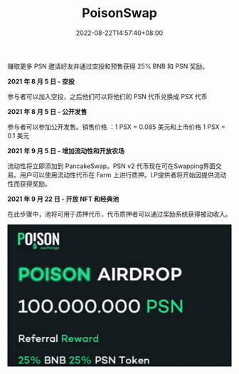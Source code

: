 ﻿---
title: "PoisonSwap"
description: "赚取更多 PSN 邀请好友并通过空投和预售获得 25% BNB 和 PSN 奖励。"
date: 2022-08-22T14:57:40+08:00
lastmod: 2022-08-22T14:57:40+08:00
draft: false
authors: ["Simon"]
featuredImage: "poisonswap.png"
tags: ["High risk","PoisonSwap"]
categories: ["nfts"]
nfts: ["High risk"]
blockchain: "BSC"
website: "https://poisonswap.xyz/"
twitter: ""
discord: ""
telegram: ""
github: ""
youtube: ""
twitch: ""
facebook: ""
instagram: ""
reddit: ""
medium: ""
steam: ""
gitbook: ""
googleplay: ""
appstore: ""
status: "Live"
weight: 
lightgallery: true
toc: true
pinned: false
recommend: false
recommend1: false
---
赚取更多 PSN 邀请好友并通过空投和预售获得 25% BNB 和 PSN 奖励。

**2021 年 8 月 5 日 - 空投**

参与者可以加入空投，之后他们可以将他们的 PSN 代币兑换成 PSX 代币

**2021 年 8 月 5 日 - 公开发售**

参与者可以参加公开发售。销售价格 ：1 PSX = 0.085 美元和上市价格 1 PSX = 0.1 美元

**2021 年 9 月 5 日 - 增加流动性和开放农场**

流动性将立即添加到 PancakeSwap。PSN v2 代币现在可在Swapping界面交易。用户可以使用流动性代币在 Farm 上进行质押。LP提供者将开始因提供流动性而获得奖励。

**2021 年 9 月 22 日 - 开放 NFT 和经典池**

在此步骤中，池将可用于质押代币，代币质押者可以通过奖励系统获得被动收入。

![配图](20220822160048.png)